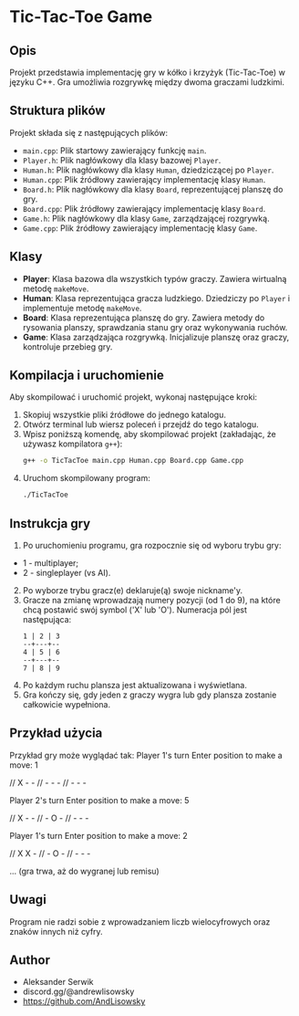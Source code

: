 # Tic-Tac-Toe Game

## Opis
Projekt przedstawia implementację gry w kółko i krzyżyk (Tic-Tac-Toe) w języku C++. Gra umożliwia rozgrywkę między dwoma graczami ludzkimi.

## Struktura plików
Projekt składa się z następujących plików:

- `main.cpp`: Plik startowy zawierający funkcję `main`.
- `Player.h`: Plik nagłówkowy dla klasy bazowej `Player`.
- `Human.h`: Plik nagłówkowy dla klasy `Human`, dziedziczącej po `Player`.
- `Human.cpp`: Plik źródłowy zawierający implementację klasy `Human`.
- `Board.h`: Plik nagłówkowy dla klasy `Board`, reprezentującej planszę do gry.
- `Board.cpp`: Plik źródłowy zawierający implementację klasy `Board`.
- `Game.h`: Plik nagłówkowy dla klasy `Game`, zarządzającej rozgrywką.
- `Game.cpp`: Plik źródłowy zawierający implementację klasy `Game`.

## Klasy
- **Player**: Klasa bazowa dla wszystkich typów graczy. Zawiera wirtualną metodę `makeMove`.
- **Human**: Klasa reprezentująca gracza ludzkiego. Dziedziczy po `Player` i implementuje metodę `makeMove`.
- **Board**: Klasa reprezentująca planszę do gry. Zawiera metody do rysowania planszy, sprawdzania stanu gry oraz wykonywania ruchów.
- **Game**: Klasa zarządzająca rozgrywką. Inicjalizuje planszę oraz graczy, kontroluje przebieg gry.

## Kompilacja i uruchomienie
Aby skompilować i uruchomić projekt, wykonaj następujące kroki:

1. Skopiuj wszystkie pliki źródłowe do jednego katalogu.
2. Otwórz terminal lub wiersz poleceń i przejdź do tego katalogu.
3. Wpisz poniższą komendę, aby skompilować projekt (zakładając, że używasz kompilatora `g++`):
    ```sh
    g++ -o TicTacToe main.cpp Human.cpp Board.cpp Game.cpp
    ```
4. Uruchom skompilowany program:
    ```sh
    ./TicTacToe
    ```

## Instrukcja gry
1. Po uruchomieniu programu, gra rozpocznie się od wyboru trybu gry:
- 1 - multiplayer;
- 2 - singleplayer (vs AI).
2. Po wyborze trybu gracz(e) deklaruje(ą) swoje nickname'y.
3. Gracze na zmianę wprowadzają numery pozycji (od 1 do 9), na które chcą postawić swój symbol ('X' lub 'O'). Numeracja pól jest następująca:
    ```
    1 | 2 | 3
    --+---+--
    4 | 5 | 6
    --+---+--
    7 | 8 | 9
    ```
4. Po każdym ruchu plansza jest aktualizowana i wyświetlana.
5. Gra kończy się, gdy jeden z graczy wygra lub gdy plansza zostanie całkowicie wypełniona.

## Przykład użycia
Przykład gry może wyglądać tak:
Player 1's turn
Enter position to make a move: 1

// X - -
// - - -
// - - -

Player 2's turn
Enter position to make a move: 5

// X - -
// - O -
// - - -

Player 1's turn
Enter position to make a move: 2

// X X -
// - O -
// - - -

... (gra trwa, aż do wygranej lub remisu)


## Uwagi
Program nie radzi sobie z wprowadzaniem liczb wielocyfrowych oraz znaków innych niż cyfry.


## Author
- Aleksander Serwik 
- discord.gg/@andrewlisowsky
- https://github.com/AndLisowsky

